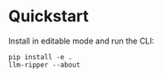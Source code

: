 # Quickstart

Install in editable mode and run the CLI:

```
pip install -e .
llm-ripper --about
```

